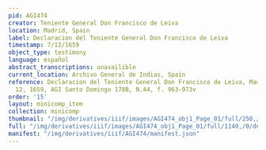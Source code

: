 ```yaml
---
pid: AGI474
creator: Teniente General Don Francisco de Leiva
location: Madrid, Spain
label: Declaracion del Teniente General Don Francisco de Leiva
timestamp: 7/12/1659
object_type: testimony
language: español
abstract_transcriptions: unavailible
current_location: Archivo General de Indias, Spain
reference: Declaracion del Teniente General Don Francisco de Leiva, Madrid, julio
  12, 1659, AGI Santo Domingo 178B, N.44, f. 963-973v
order: '15'
layout: minicomp_item
collection: minicomp
thumbnail: "/img/derivatives/iiif/images/AGI474_obj1_Page_01/full/250,/0/default.jpg"
full: "/img/derivatives/iiif/images/AGI474_obj1_Page_01/full/1140,/0/default.jpg"
manifest: "/img/derivatives/iiif/AGI474/manifest.json"
---
```

